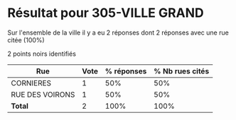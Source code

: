 # Résultat pour 305-VILLE GRAND

Sur l'ensemble de la ville il y a eu 2 réponses dont 2 réponses avec une rue citée (100%)

2 points noirs identifiés

| Rue | Vote | % réponses | % Nb rues cités|
|-----|------|------------|----------------|
| CORNIERES | 1 | 50% | 50%|
| RUE DES VOIRONS | 1 | 50% | 50%|
| **Total** | 2 | 100% | 100%|
